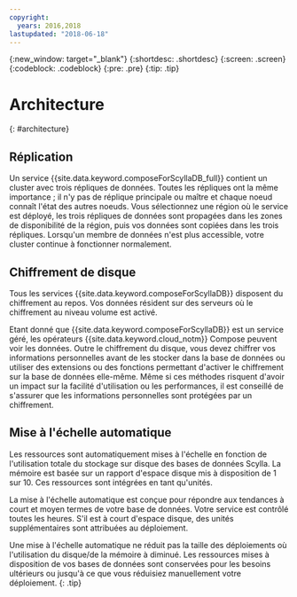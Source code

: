 ```yaml
---
copyright:
  years: 2016,2018
lastupdated: "2018-06-18"
---
```


{:new_window: target="_blank"}
{:shortdesc: .shortdesc}
{:screen: .screen}
{:codeblock: .codeblock}
{:pre: .pre}
{:tip: .tip}

# Architecture 
{: #architecture}

## Réplication

Un service {{site.data.keyword.composeForScyllaDB_full}} contient un cluster avec trois répliques de données. Toutes les répliques ont la même importance ; il n'y pas de réplique principale ou maître et chaque noeud connaît l'état des autres noeuds. Vous sélectionnez une région où le service est déployé, les trois répliques de données sont propagées dans les zones de disponibilité de la région, puis vos données sont copiées dans les trois répliques. Lorsqu'un membre de données n'est plus accessible, votre cluster continue à fonctionner normalement.

## Chiffrement de disque

Tous les services {{site.data.keyword.composeForScyllaDB}} disposent du chiffrement au repos. Vos données résident sur des serveurs où le chiffrement au niveau volume est activé. 

Etant donné que {{site.data.keyword.composeForScyllaDB}} est un service géré, les opérateurs {{site.data.keyword.cloud_notm}} Compose peuvent voir les données. Outre le chiffrement du disque, vous devez chiffrer vos informations personnelles avant de les stocker dans la base de données ou utiliser des extensions ou des fonctions permettant d'activer le chiffrement sur la base de données elle-même. Même si ces méthodes risquent d'avoir un impact sur la facilité d'utilisation ou les performances, il est conseillé de s'assurer que les informations personnelles sont protégées par un chiffrement.

## Mise à l'échelle automatique

Les ressources sont automatiquement mises à l'échelle en fonction de l'utilisation totale du stockage sur disque des bases de données Scylla. La mémoire est basée sur un rapport d'espace disque mis à disposition de 1 sur 10. Ces ressources sont intégrées en tant qu'unités.

La mise à l'échelle automatique est conçue pour répondre aux tendances à court et moyen termes de votre base de données. Votre service est contrôlé toutes les heures. S'il est à court d'espace disque, des unités supplémentaires sont attribuées au déploiement. 

Une mise à l'échelle automatique ne réduit pas la taille des déploiements où l'utilisation du disque/de la mémoire à diminué. Les ressources mises à disposition de vos bases de données sont conservées pour les besoins ultérieurs ou jusqu'à ce que vous réduisiez manuellement votre déploiement.
{: .tip}


